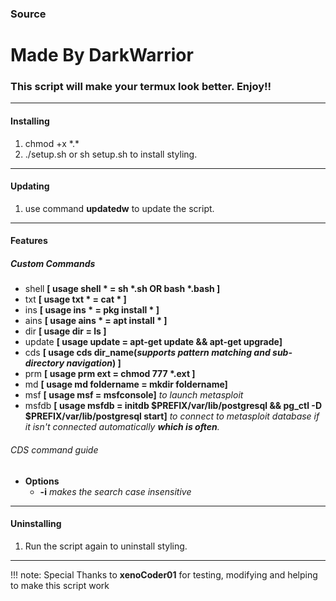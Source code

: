 ### Source
# Made By DarkWarrior
### This script will make your termux look better. Enjoy!! 
----
#### Installing

1. chmod +x \*.\*
2. ./setup.sh or sh setup.sh to install styling. 

----

#### Updating

1. use command **updatedw** to update the script.

----

#### Features
##### Custom Commands
+ shell **[ usage shell \* = sh \*.sh OR bash \*.bash ]**
+ txt **[ usage txt \* = cat \* ]**
+ ins **[ usage ins \* = pkg install \* ]**
+ ains **[ usage ains \* = apt install \* ]**
+ dir **[ usage dir = ls ]**
+ update **[ usage update = apt-get update && apt-get upgrade]**
+ cds **[ usage cds dir_name(_supports pattern matching and sub-directory navigation_) ]**
+ prm **[ usage prm ext = chmod 777 \*.ext ]**
+ md **[ usage md foldername = mkdir foldername]**
+ msf **[ usage msf = msfconsole]** *to launch metasploit*
+ msfdb **[ usage msfdb = initdb $PREFIX/var/lib/postgresql && pg_ctl -D $PREFIX/var/lib/postgresql start]** *to connect to metasploit database if it isn't connected automatically **which is often**.*

###### CDS command guide
+ **Options**
  + **-i** *makes the search case insensitive*
  
----

#### Uninstalling
1. Run the script again to uninstall styling.

----
!!! note: Special Thanks to **xenoCoder01** for testing, modifying and helping to make this script work
